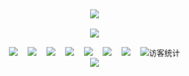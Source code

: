  <!-- 动态打字效果 -->
<h1 align="center">
  <a href="https://sunguoqi.com/">
    <img src="https://readme-typing-svg.herokuapp.com/?lines=console.log(%22Hello%2C%20World!%22);待会去码头整点薯片&center=true&size=27">
  </a>
</h1>

<!-- 敲代码的图片 -->
<div align="center" ><img order-radius="100px" src="https://cdn.jsdelivr.net/gh/sun0225SUN/photos/images/202108300019556.gif"/></div>
<br>

<!-- 个人资料徽标 -->
<div align="center">
  <a><img src="https://img.shields.io/badge/website-%E4%B8%AA%E4%BA%BA%E7%BD%91%E7%AB%99-blue"></a>&emsp;
  <a><img src="https://img.shields.io/badge/twitter-%E6%8E%A8%E7%89%B9-blue"></a>&emsp;
  <a><img src="https://img.shields.io/badge/facebook-%E8%84%B8%E4%B9%A6-003472"></a>&emsp;
  <a><img src="https://img.shields.io/badge/youtube-%E6%B2%B9%E7%AE%A1-c32136"></a>&emsp;
  <a><img src="https://img.shields.io/badge/CSDN-%E5%8D%9A%E5%AE%A2-c32136"></a>&emsp;
  <a><img src="https://img.shields.io/badge/bilibili-B%E7%AB%99-ff69b4"></a>&emsp;
  <a><img src="https://img.shields.io/badge/zhihu-%E7%9F%A5%E4%B9%8E-blue"></a>&emsp;
<!-- 访客数统计徽标 -->
  <img src="https://visitor-badge.glitch.me/badge?page_id=Elenwu" alt="访客统计" /></div>

<!-- 贪吃蛇代码贡献图 -->
<div align="center"><img src="https://cdn.jsdelivr.net/gh/sun0225SUN/sun0225SUN/contribution-snake/github-contribution-grid-snake.svg" /></div>
